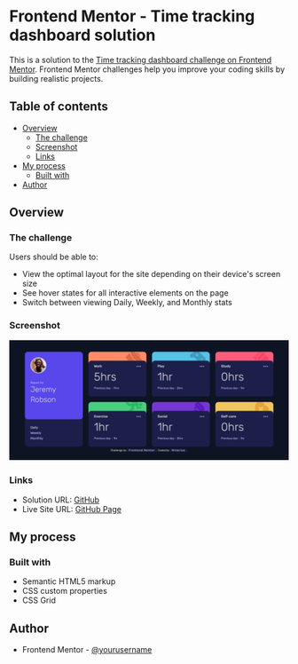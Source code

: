 # Frontend Mentor - Time tracking dashboard solution

This is a solution to the [Time tracking dashboard challenge on Frontend Mentor](https://www.frontendmentor.io/challenges/time-tracking-dashboard-UIQ7167Jw). Frontend Mentor challenges help you improve your coding skills by building realistic projects. 

## Table of contents

- [Overview](#overview)
  - [The challenge](#the-challenge)
  - [Screenshot](#screenshot)
  - [Links](#links)
- [My process](#my-process)
  - [Built with](#built-with)
- [Author](#author)

## Overview

### The challenge

Users should be able to:

- View the optimal layout for the site depending on their device's screen size
- See hover states for all interactive elements on the page
- Switch between viewing Daily, Weekly, and Monthly stats

### Screenshot

![](./design/Screenshot.png)

### Links

- Solution URL: [GitHub](https://github.com/Minarisa/fem-time-tracking-dashboard-main)
- Live Site URL: [GitHub Page](https://minarisa.github.io/fem-time-tracking-dashboard-main/)

## My process

### Built with

- Semantic HTML5 markup
- CSS custom properties
- CSS Grid

## Author

- Frontend Mentor - [@yourusername](https://www.frontendmentor.io/profile/Minarisa)